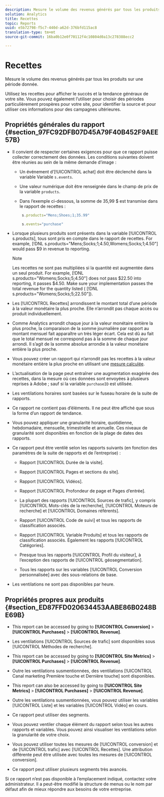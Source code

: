 ```yaml
---
description: Mesure le volume des revenus générés par tous les produits sur une période donnée.
solution: Analytics
title: Recettes
topic: Reports
uuid: e5b72798-f5c7-440d-a62d-376bfd115ac8
translation-type: tm+mt
source-git-commit: 16ba0b12e0f70112f4c10804d0a13c278388ecc2

---
```



# Recettes

Mesure le volume des revenus générés par tous les produits sur une période donnée.

Utilisez les recettes pour afficher le succès et la tendance généraux de votre site. Vous pouvez également l’utiliser pour choisir des périodes particulièrement prospères pour votre site, pour identifier la source et pour utiliser ces informations pour des campagnes ultérieures.

## Propriétés générales du rapport {#section_97FC92DFB07D45A79F40B452F9AEE57B}

* Il convient de respecter certaines exigences pour que ce rapport puisse collecter correctement des données. Les conditions suivantes doivent être réunies au sein de la même demande d’image :

   * Un événement d’[!UICONTROL achat] doit être déclenché dans la variable Variable `s.events`. 

   * Une valeur numérique doit être renseignée dans le champ de prix de la variable `products`.
   * Dans l’exemple ci-dessous, la somme de 35,99 $ est transmise dans le rapport de recettes :

      ```js
       s.products="Mens;Shoes;1;35.99"
      ```

      ```js
       s.events="purchase"
      ```

* Lorsque plusieurs produits sont présents dans la variable [!UICONTROL s.products], tous sont pris en compte dans le rapport de recettes. For example, [!DNL s.products="Mens;Socks;1;4.50,Womens;Socks;1;4.50"] would pass $9 in revenue to reporting.

   >[!NOTE]
   >
   >Les recettes ne sont pas multipliées si la quantité est augmentée dans un seul produit. For example, [!DNL s.products="Womens;Socks;5;4.50"] does not pass $22.50 into reporting, it passes $4.50. Make sure your implementation passes the total revenue for the quantity listed ( [!DNL s.products="Womens;Socks;5;22.50"]).

* Les [!UICONTROL Recettes] arrondissent le montant total d’une période à la valeur monétaire la plus proche. Elle n’arrondit pas chaque accès ou produit individuellement.
* Comme Analytics arrondit chaque jour à la valeur monétaire entière la plus proche, la comparaison de la somme journalière par rapport au montant mensuel fait apparaître un très léger écart. Cela est dû au fait que le total mensuel ne correspond pas à la somme de chaque jour arrondi. Il s’agit de la somme absolue arrondie à la valeur monétaire entière la plus proche.
* Vous pouvez créer un rapport qui n’arrondit pas les recettes à la valeur monétaire entière la plus proche en utilisant une [mesure calculée](https://marketing.adobe.com/resources/help/en_US/analytics/calcmetrics/).
* L’actualisation de la page peut entraîner une augmentation exagérée des recettes, dans la mesure où ces données sont envoyées à plusieurs reprises à Adobe ; sauf si la variable `purchaseID` est utilisée.
* Les ventilations horaires sont basées sur le fuseau horaire de la suite de rapports.
* Ce rapport ne contient pas d’éléments. Il ne peut être affiché que sous la forme d’un rapport de tendance.
* Vous pouvez appliquer une granularité horaire, quotidienne, hebdomadaire, mensuelle, trimestrielle et annuelle. Ces niveaux de granularité sont disponibles en fonction de la plage de dates des rapports.
* Ce rapport peut être ventilé selon les rapports suivants (en fonction des paramètres de la suite de rapports et de l’entreprise) :

   * Rapport [!UICONTROL Durée de la visite].
   * Rapport [!UICONTROL Pages et sections du site].
   * Rapport [!UICONTROL Vidéos].
   * Rapport [!UICONTROL Profondeur de page et Pages d’entrée].
   * La plupart des rapports [!UICONTROL Sources de trafic], y compris [!UICONTROL Mots-clés de la recherche], [!UICONTROL Moteurs de recherche] et [!UICONTROL Domaines référents].

   * Rapport [!UICONTROL Code de suivi] et tous les rapports de classification associés.
   * Rapport [!UICONTROL Variable Produits] et tous les rapports de classification associés. Également les rapports [!UICONTROL Catégories].

   * Presque tous les rapports [!UICONTROL Profil du visiteur], à l’exception des rapports de [!UICONTROL géosegmentation].

   * Tous les rapports sur les variables [!UICONTROL Conversion personnalisée] avec des sous-relations de base.

* Les ventilations ne sont pas disponibles par heure.

## Propriétés propres aux produits {#section_ED87FFD020634453AABE86B0248BE69B}

* This report can be accessed by going to **[!UICONTROL Conversion]** &gt; **[!UICONTROL Purchases]** &gt; **[!UICONTROL Revenue]**.

* Les ventilations [!UICONTROL Sources de trafic] sont disponibles sous [!UICONTROL Méthodes de recherche].

* This report can be accessed by going to **[!UICONTROL Site Metrics]** &gt; **[!UICONTROL Purchases]** &gt; **[!UICONTROL Revenue]**.

* Outre les ventilations susmentionnées, des ventilations [!UICONTROL Canal marketing Première touche et Dernière touche] sont disponibles.

* This report can also be accessed by going to **[!UICONTROL Site Metrics]** &gt; **[!UICONTROL Purchases]** &gt; **[!UICONTROL Revenue]**.

* Outre les ventilations susmentionnées, vous pouvez utiliser les variables [!UICONTROL Liste] et les variables [!UICONTROL Vidéo] en cours.

* Ce rapport peut utiliser des segments.

* Vous pouvez ventiler chaque élément du rapport selon tous les autres rapports et variables. Vous pouvez ainsi visualiser les ventilations selon la granularité de votre choix.
* Vous pouvez utiliser toutes les mesures de [!UICONTROL conversion] et de [!UICONTROL trafic] avec [!UICONTROL Recettes]. Une attribution différente peut être utilisée avec toutes les mesures de [!UICONTROL conversion].

* Ce rapport peut utiliser plusieurs segments très avancés.

Si ce rapport n’est pas disponible à l’emplacement indiqué, contactez votre administrateur. Il a peut-être modifié la structure de menus ou le nom par défaut afin de mieux répondre aux besoins de votre entreprise.
